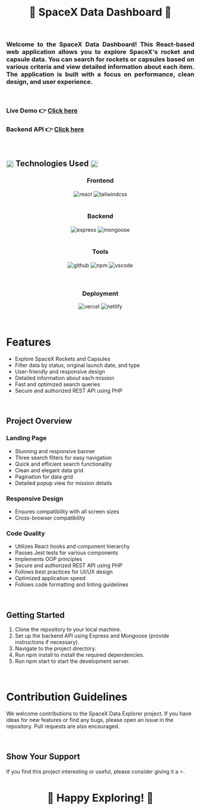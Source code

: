 <h1 align="center">🚀 SpaceX Data Dashboard 🚀</h1>

<br/>

<h3 align="justify" width="80%">Welcome to the SpaceX Data Dashboard! This React-based web application allows you to explore SpaceX's rocket and capsule data. You can search for rockets or capsules based on various criteria and view detailed information about each item. The application is built with a focus on performance, clean design, and user experience.</h3>

<br/>

### Live Demo 👉 [Click here](https://aajad-frontend-developer-drab.vercel.app/)

### Backend API 👉 [Click here](https://space-authentication.onrender.com/)

<br/>

<h2 align="left">
<img src="https://art.pixilart.com/486745d4bb1ef18.gif"  width="20" height="20" align="center">
 Technologies Used
<img src="https://art.pixilart.com/486745d4bb1ef18.gif"  width="20" height="20" align="center">
</h2>
<div align="center">
 
 <div align="center"><h3 align="center">Frontend</h3>
<img src="https://img.shields.io/badge/react-%23323330.svg?style=for-the-badge&logo=react&logoColor=%23F7DF1E" align="center" alt="react">
<img src="https://img.shields.io/badge/tailwindcss-%2338B2AC.svg?style=for-the-badge&logo=tailwind-css&logoColor=white" align="center" alt="tailwindcss">
<br/>
<br/>
</div>
 
 <div align="center"><h3 align="center">Backend</h3> 
<img src="https://img.shields.io/badge/expressjs-%23777BB4.svg?style=for-the-badge&logo=express.js&logoColor=white" align="center" alt="express"/>
   <img src="https://img.shields.io/badge/mongoose-%2300f.svg?style=for-the-badge&logo=mongoose&logoColor=white" align="center" alt="mongoose"/>
     <br />
     <br />
 </div>
</div>
<div align="center"><h3 align="center">Tools</h3> 
   <img src="https://img.shields.io/badge/GitHub-100000?style=for-the-badge&logo=github&logoColor=white"  align="center" alt="github"/>
   <img src = "https://img.shields.io/badge/NPM-%23000000.svg?style=for-the-badge&logo=npm&logoColor=white" align="center" alt="npm">
   <img src="https://img.shields.io/badge/Visual%20Studio-5C2D91.svg?style=for-the-badge&logo=visual-studio&logoColor=white"  align="center" alt="vscode"/>
</div>
     <br />
     <br />

<div align="center"><h3 align="center">Deployment</h3>
  <img src="https://img.shields.io/badge/vercel-%23000000.svg?style=for-the-badge&logo=vercel&logoColor=white"  alt="vercel"/>
  <img src="https://img.shields.io/badge/netlify-%23000000.svg?style=for-the-badge&logo=netlify&logoColor=#00C7B7" alt="netlify" />
</div>
</p>

<br/>

# Features
- Explore SpaceX Rockets and Capsules
- Filter data by status, original launch date, and type
- User-friendly and responsive design
- Detailed information about each mission
- Fast and optimized search queries
- Secure and authorized REST API using PHP

<br/>

## Project Overview

### Landing Page
- Stunning and responsive banner
- Three search filters for easy navigation
- Quick and efficient search functionality
- Clean and elegant data grid
- Pagination for data grid
- Detailed popup view for mission details

### Responsive Design
- Ensures compatibility with all screen sizes
- Cross-browser compatibility

### Code Quality
- Utilizes React hooks and component hierarchy
- Passes Jest tests for various components
- Implements OOP principles
- Secure and authorized REST API using PHP
- Follows best practices for UI/UX design
- Optimized application speed
- Follows code formatting and linting guidelines

<br/>

## Getting Started

1. Clone the repository to your local machine.
2. Set up the backend API using Express and Mongoose (provide instructions if necessary).
3. Navigate to the project directory.
4. Run npm install to install the required dependencies.
5. Run npm start to start the development server.

<br/>

# Contribution Guidelines

We welcome contributions to the SpaceX Data Explorer project. If you have ideas for new features or find any bugs, please open an issue in the repository. Pull requests are also encouraged.

<br/>

## Show Your Support

If you find this project interesting or useful, please consider giving it a ⭐️.

<h1 align="center">🚀 Happy Exploring! 🌌</h1>

